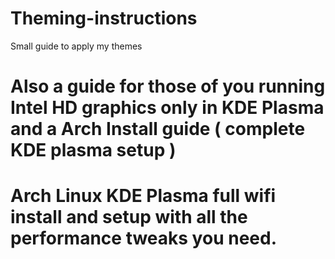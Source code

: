 # Theming-instructions
Small guide to apply my themes

# Also a guide for those of you running Intel HD graphics only in KDE Plasma and a Arch Install guide ( complete KDE plasma setup )

# Arch Linux KDE Plasma full wifi install and setup with all the performance tweaks you need.
